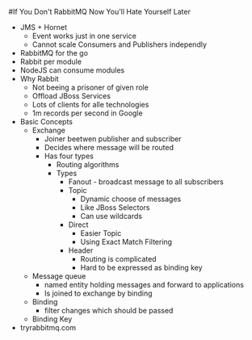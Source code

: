 #If You Don't RabbitMQ Now You'll Hate Yourself Later

* JMS + Hornet
	* Event works just in one service
	* Cannot scale Consumers and Publishers independly
* RabbitMQ for the go
* Rabbit per module
* NodeJS can consume modules
* Why Rabbit
	* Not beeing a prisoner of given role
	* Offload JBoss Services
	* Lots of clients for alle technologies
	* 1m records per second in Google
* Basic Concepts
	* Exchange
		* Joiner beetwen publisher and subscriber
		* Decides where message will be routed
		* Has four types
			* Routing algorithms
			* Types
				* Fanout - broadcast message to all subscribers
				* Topic
					* Dynamic choose of messages
					* Like JBoss Selectors
					* Can use wildcards
				* Direct
					* Easier Topic
					* Using Exact Match Filtering 
				* Header
					* Routing is complicated
					* Hard to be expressed as binding key
	* Message queue 
		* named entity holding messages and forward to applications
		* Is joined to exchange by binding
	* Binding 
		* filter changes which should be passed
	* Binding Key
* tryrabbitmq.com
